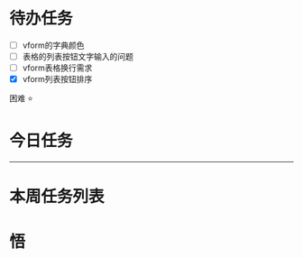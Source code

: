 # 待办任务
- [ ] vform的字典颜色
- [ ] 表格的列表按钮文字输入的问题
- [ ] vform表格换行需求
- [x] vform列表按钮排序

困难
⭐

# 今日任务




------
# 本周任务列表



# 悟